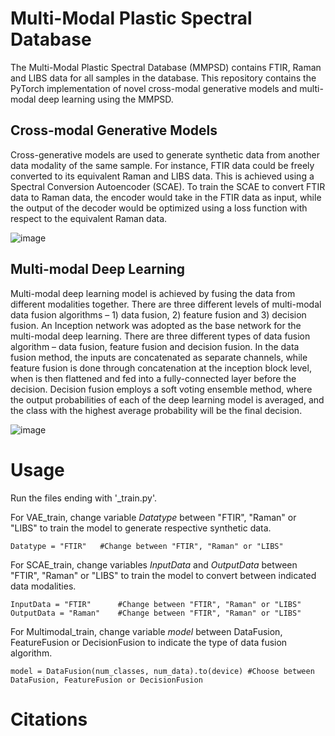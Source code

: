 # Multi-Modal Plastic Spectral Database
The Multi-Modal Plastic Spectral Database (MMPSD) contains FTIR, Raman and LIBS data for all samples in the database. This repository contains the PyTorch implementation of novel cross-modal generative models and multi-modal deep learning using the MMPSD.

## Cross-modal Generative Models
Cross-generative models are used to generate synthetic data from another data modality of the same sample. For instance, FTIR data could be freely converted to its equivalent Raman and LIBS data. This is achieved using a Spectral Conversion Autoencoder (SCAE). To train the SCAE to convert FTIR data to Raman data, the encoder would take in the FTIR data as input, while the output of the decoder would be optimized using a loss function with respect to the equivalent Raman data. 

![image](https://github.com/eddyroam/MMPSD/assets/97589250/d3d695d4-e58e-433b-a645-c35a0b2a29cf)

## Multi-modal Deep Learning
Multi-modal deep learning model is achieved by fusing the data from different modalities together. There are three different levels of multi-modal data fusion algorithms – 1) data fusion, 2) feature fusion and 3) decision fusion. An Inception network was adopted as the base network for the multi-modal deep learning. There are three different types of data fusion algorithm – data fusion, feature fusion and decision fusion. In the data fusion method, the inputs are concatenated as separate channels, while feature fusion is done through concatenation at the inception block level, when is then flattened and fed into a fully-connected layer before the decision. Decision fusion employs a soft voting ensemble method, where the output probabilities of each of the deep learning model is averaged, and the class with the highest average probability will be the final decision. 

![image](https://github.com/eddyroam/MMPSD/assets/97589250/637f8bd6-5acc-42d7-adb8-da2e31688477)

# Usage
Run the files ending with '_train.py'. 

For VAE_train, change variable _Datatype_ between "FTIR", "Raman" or "LIBS" to train the model to generate respective synthetic data.

    Datatype = "FTIR"   #Change between "FTIR", "Raman" or "LIBS"
   
For SCAE_train, change variables _InputData_ and _OutputData_ between "FTIR", "Raman" or "LIBS" to train the model to convert between indicated data modalities.

    InputData = "FTIR"      #Change between "FTIR", "Raman" or "LIBS"
    OutputData = "Raman"    #Change between "FTIR", "Raman" or "LIBS"
    
For Multimodal_train, change variable _model_ between DataFusion, FeatureFusion or DecisionFusion to indicate the type of data fusion algorithm.

    model = DataFusion(num_classes, num_data).to(device) #Choose between DataFusion, FeatureFusion or DecisionFusion
    
# Citations
    
